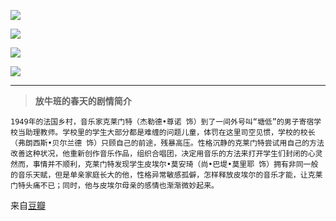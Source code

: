 ![](http://7xpkml.com1.z0.glb.clouddn.com/fangniu.jpg)


![](http://7xpkml.com1.z0.glb.clouddn.com/fn1.jpg)


![](http://7xpkml.com1.z0.glb.clouddn.com/fn2.jpg)


![](http://7xpkml.com1.z0.glb.clouddn.com/fn3.jpg)

---

>**放牛班的春天的剧情简介**

    1949年的法国乡村，音乐家克莱门特（杰勒德•尊诺 饰）到了一间外号叫“塘低”的男子寄宿学校当助理教师。学校里的学生大部分都是难缠的问题儿童，体罚在这里司空见惯，学校的校长（弗朗西斯•贝尔兰德 饰）只顾自己的前途，残暴高压。性格沉静的克莱门特尝试用自己的方法改善这种状况，他重新创作音乐作品，组织合唱团，决定用音乐的方法来打开学生们封闭的心灵然而，事情并不顺利，克莱门特发现学生皮埃尔•莫安琦（尚•巴堤•莫里耶 饰）拥有非同一般的音乐天赋，但是单亲家庭长大的他，性格异常敏感孤僻，怎样释放皮埃尔的音乐才能，让克莱门特头痛不已；同时，他与皮埃尔母亲的感情也渐渐微妙起来。

来自[豆瓣](http://movie.douban.com/subject/1291549/)